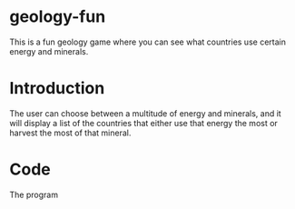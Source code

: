 # geology-fun
This is a fun geology game where you can see what countries use certain energy and minerals.

# Introduction
The user can choose between a multitude of energy and minerals, and it will display a list of the countries that either use that energy the most or harvest the most of that mineral.

# Code
The program 
